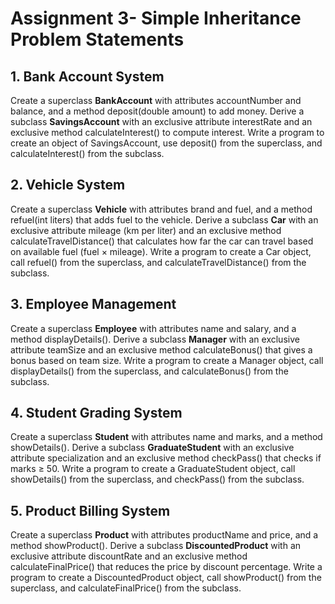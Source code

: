 # Assignment 3- Simple Inheritance Problem Statements

## 1. Bank Account System
Create a superclass **BankAccount** with attributes accountNumber and balance, and a method deposit(double amount) to add money. Derive a subclass **SavingsAccount** with an exclusive attribute interestRate and an exclusive method calculateInterest() to compute interest. Write a program to create an object of SavingsAccount, use deposit() from the superclass, and calculateInterest() from the subclass.

## 2. Vehicle System
Create a superclass **Vehicle** with attributes brand and fuel, and a method refuel(int liters) that adds fuel to the vehicle. Derive a subclass **Car** with an exclusive attribute mileage (km per liter) and an exclusive method calculateTravelDistance() that calculates how far the car can travel based on available fuel (fuel × mileage). Write a program to create a Car object, call refuel() from the superclass, and calculateTravelDistance() from the subclass.

## 3. Employee Management
Create a superclass **Employee** with attributes name and salary, and a method displayDetails(). Derive a subclass **Manager** with an exclusive attribute teamSize and an exclusive method calculateBonus() that gives a bonus based on team size. Write a program to create a Manager object, call displayDetails() from the superclass, and calculateBonus() from the subclass.

## 4. Student Grading System
Create a superclass **Student** with attributes name and marks, and a method showDetails(). Derive a subclass **GraduateStudent** with an exclusive attribute specialization and an exclusive method checkPass() that checks if marks ≥ 50. Write a program to create a GraduateStudent object, call showDetails() from the superclass, and checkPass() from the subclass.

## 5. Product Billing System
Create a superclass **Product** with attributes productName and price, and a method showProduct(). Derive a subclass **DiscountedProduct** with an exclusive attribute discountRate and an exclusive method calculateFinalPrice() that reduces the price by discount percentage. Write a program to create a DiscountedProduct object, call showProduct() from the superclass, and calculateFinalPrice() from the subclass.
